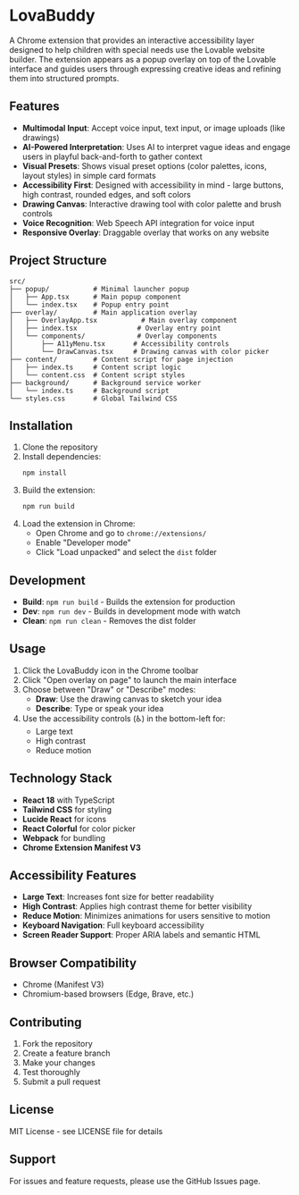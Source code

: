 # LovaBuddy

A Chrome extension that provides an interactive accessibility layer designed to help children with special needs use the Lovable website builder. The extension appears as a popup overlay on top of the Lovable interface and guides users through expressing creative ideas and refining them into structured prompts.

## Features

- **Multimodal Input**: Accept voice input, text input, or image uploads (like drawings)
- **AI-Powered Interpretation**: Uses AI to interpret vague ideas and engage users in playful back-and-forth to gather context
- **Visual Presets**: Shows visual preset options (color palettes, icons, layout styles) in simple card formats
- **Accessibility First**: Designed with accessibility in mind - large buttons, high contrast, rounded edges, and soft colors
- **Drawing Canvas**: Interactive drawing tool with color palette and brush controls
- **Voice Recognition**: Web Speech API integration for voice input
- **Responsive Overlay**: Draggable overlay that works on any website

## Project Structure

```
src/
├── popup/           # Minimal launcher popup
│   ├── App.tsx      # Main popup component
│   └── index.tsx    # Popup entry point
├── overlay/         # Main application overlay
│   ├── OverlayApp.tsx           # Main overlay component
│   ├── index.tsx               # Overlay entry point
│   └── components/             # Overlay components
│       ├── A11yMenu.tsx       # Accessibility controls
│       └── DrawCanvas.tsx     # Drawing canvas with color picker
├── content/         # Content script for page injection
│   ├── index.ts     # Content script logic
│   └── content.css  # Content script styles
├── background/      # Background service worker
│   └── index.ts     # Background script
└── styles.css       # Global Tailwind CSS
```

## Installation

1. Clone the repository
2. Install dependencies:
   ```bash
   npm install
   ```
3. Build the extension:
   ```bash
   npm run build
   ```
4. Load the extension in Chrome:
   - Open Chrome and go to `chrome://extensions/`
   - Enable "Developer mode"
   - Click "Load unpacked" and select the `dist` folder

## Development

- **Build**: `npm run build` - Builds the extension for production
- **Dev**: `npm run dev` - Builds in development mode with watch
- **Clean**: `npm run clean` - Removes the dist folder

## Usage

1. Click the LovaBuddy icon in the Chrome toolbar
2. Click "Open overlay on page" to launch the main interface
3. Choose between "Draw" or "Describe" modes:
   - **Draw**: Use the drawing canvas to sketch your idea
   - **Describe**: Type or speak your idea
4. Use the accessibility controls (♿) in the bottom-left for:
   - Large text
   - High contrast
   - Reduce motion

## Technology Stack

- **React 18** with TypeScript
- **Tailwind CSS** for styling
- **Lucide React** for icons
- **React Colorful** for color picker
- **Webpack** for bundling
- **Chrome Extension Manifest V3**

## Accessibility Features

- **Large Text**: Increases font size for better readability
- **High Contrast**: Applies high contrast theme for better visibility
- **Reduce Motion**: Minimizes animations for users sensitive to motion
- **Keyboard Navigation**: Full keyboard accessibility
- **Screen Reader Support**: Proper ARIA labels and semantic HTML

## Browser Compatibility

- Chrome (Manifest V3)
- Chromium-based browsers (Edge, Brave, etc.)

## Contributing

1. Fork the repository
2. Create a feature branch
3. Make your changes
4. Test thoroughly
5. Submit a pull request

## License

MIT License - see LICENSE file for details

## Support

For issues and feature requests, please use the GitHub Issues page.
